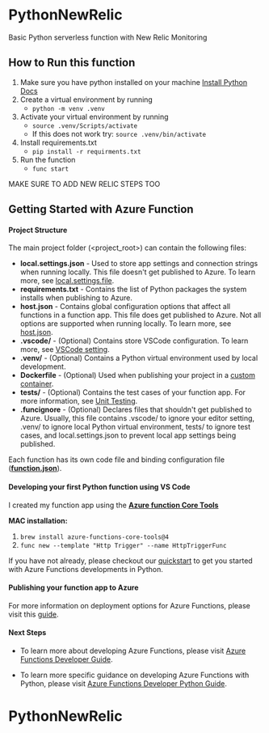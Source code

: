 # PythonNewRelic

Basic Python serverless function with New Relic Monitoring

## How to Run this function

1. Make sure you have python installed on your machine [Install Python Docs](https://www.python.org/downloads/)
2. Create a virtual environment by running
   - `python -m venv .venv`
3. Activate your virtual environment by running
   - `source .venv/Scripts/activate`
   - If this does not work try: `source .venv/bin/activate`
4. Install requirements.txt
   - `pip install -r requirments.txt`
5. Run the function
   - `func start`

MAKE SURE TO ADD NEW RELIC STEPS TOO

## Getting Started with Azure Function

#### Project Structure

The main project folder (<project_root>) can contain the following files:

- **local.settings.json** - Used to store app settings and connection strings when running locally. This file doesn't get published to Azure. To learn more, see [local.settings.file](https://aka.ms/azure-functions/python/local-settings).
- **requirements.txt** - Contains the list of Python packages the system installs when publishing to Azure.
- **host.json** - Contains global configuration options that affect all functions in a function app. This file does get published to Azure. Not all options are supported when running locally. To learn more, see [host.json](https://aka.ms/azure-functions/python/host.json).
- **.vscode/** - (Optional) Contains store VSCode configuration. To learn more, see [VSCode setting](https://aka.ms/azure-functions/python/vscode-getting-started).
- **.venv/** - (Optional) Contains a Python virtual environment used by local development.
- **Dockerfile** - (Optional) Used when publishing your project in a [custom container](https://aka.ms/azure-functions/python/custom-container).
- **tests/** - (Optional) Contains the test cases of your function app. For more information, see [Unit Testing](https://aka.ms/azure-functions/python/unit-testing).
- **.funcignore** - (Optional) Declares files that shouldn't get published to Azure. Usually, this file contains .vscode/ to ignore your editor setting, .venv/ to ignore local Python virtual environment, tests/ to ignore test cases, and local.settings.json to prevent local app settings being published.

Each function has its own code file and binding configuration file ([**function.json**](https://aka.ms/azure-functions/python/function.json)).

#### Developing your first Python function using VS Code

I created my function app using the **[Azure function Core Tools](https://learn.microsoft.com/en-us/azure/azure-functions/functions-run-local?tabs=windows%2Cstorageexplorer%2Cv2%2Cbash&pivots=programming-language-python)**

**MAC installation:**

1. `brew install azure-functions-core-tools@4`
2. `func new --template "Http Trigger" --name HttpTriggerFunc`

If you have not already, please checkout our [quickstart](https://aka.ms/azure-functions/python/quickstart) to get you started with Azure Functions developments in Python.

#### Publishing your function app to Azure

For more information on deployment options for Azure Functions, please visit this [guide](https://docs.microsoft.com/en-us/azure/azure-functions/create-first-function-vs-code-python#publish-the-project-to-azure).

#### Next Steps

- To learn more about developing Azure Functions, please visit [Azure Functions Developer Guide](https://aka.ms/azure-functions/python/developer-guide).

- To learn more specific guidance on developing Azure Functions with Python, please visit [Azure Functions Developer Python Guide](https://aka.ms/azure-functions/python/python-developer-guide).
# PythonNewRelic
